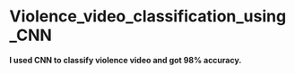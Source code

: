 # Violence_video_classification_using_CNN
**I used CNN to classify violence video and got 98% accuracy.**
